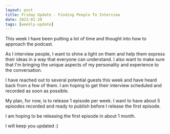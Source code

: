 ```yaml
---
layout: post
title: Friday Update - Finding People To Interview
date: 2023-01-20
tags: [weekly-update]
---
```


This week I have been putting a lot of time and thought into how to approach the podcast.

As I interview people, I want to shine a light on them and help them express their ideas in a way that everyone can understand. I also want to make sure that I'm bringing the unique aspects of my personality and experience to the conversation.

I have reached out to several potential guests this week and have heard back from a few of them. I am hoping to get their interview scheduled and recorded as soon as possible.

My plan, for now, is to release 1 episode per week. I want to have about 5 episodes recorded and ready to publish before I release the first episode.

I am hoping to be releasing the first episode in about 1 month.

I will keep you updated :)
